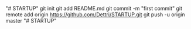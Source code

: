 "# STARTUP"  git init git add README.md git commit -m "first commit" git remote add origin https://github.com/Dettri/STARTUP.git git push -u origin master
"# STARTUP" 
